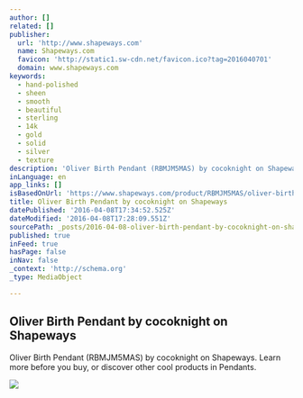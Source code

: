 ```yaml
---
author: []
related: []
publisher:
  url: 'http://www.shapeways.com'
  name: Shapeways.com
  favicon: 'http://static1.sw-cdn.net/favicon.ico?tag=2016040701'
  domain: www.shapeways.com
keywords:
  - hand-polished
  - sheen
  - smooth
  - beautiful
  - sterling
  - 14k
  - gold
  - solid
  - silver
  - texture
description: 'Oliver Birth Pendant (RBMJM5MAS) by cocoknight on Shapeways. Learn more before you buy, or discover other cool products in Pendants.'
inLanguage: en
app_links: []
isBasedOnUrl: 'https://www.shapeways.com/product/RBMJM5MAS/oliver-birth-pendant?li=shareProduct'
title: Oliver Birth Pendant by cocoknight on Shapeways
datePublished: '2016-04-08T17:34:52.525Z'
dateModified: '2016-04-08T17:28:09.551Z'
sourcePath: _posts/2016-04-08-oliver-birth-pendant-by-cocoknight-on-shapeways.md
published: true
inFeed: true
hasPage: false
inNav: false
_context: 'http://schema.org'
_type: MediaObject

---
```

<article style=""><h1>Oliver Birth Pendant by cocoknight on Shapeways</h1><p>Oliver Birth Pendant (RBMJM5MAS) by cocoknight on Shapeways. Learn more before you buy, or discover other cool products in Pendants.</p><img src="http://images2.sw-cdn.net/product/picture/674x501_13808830_8190705_1459619316.jpg" /></article>